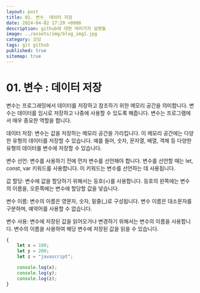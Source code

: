 ```yaml
---
layout: post
title: 01. 변수_ 데이터 저장
date: 2024-04-02 17:29 +0900
description: github에 대한 여러가지 설명들
image: ../assets/img/blog_img1.jpg
category: 코딩
tags: git github
published: true
sitemap: true
---
```


# 01. 변수 : 데이터 저장
변수는 프로그래밍에서 데이터를 저장하고 참조하기 위한 메모리 공간을 의미합니다.
변수는 데이터를 임시로 저장하고 나중에 사용할 수 있도록 해줍니다. 변수는 프로그램에서 매우 중요한 역할을 합니다.

데이터 저장: 변수는 값을 저장하는 메모리 공간을 가리킵니다.
이 메모리 공간에는 다양한 유형의 데이터를 저장할 수 있습니다.
예를 들어, 숫자, 문자열, 배열, 객체 등 다양한 유형의 데이터를 변수에 저장할 수 있습니다.

변수 선언: 변수를 사용하기 전에 먼저 변수를 선언해야 합니다.
변수를 선언할 때는 let, const, var 키워드를 사용합니다.
이 키워드는 변수를 선언하는 데 사용됩니다.

값 할당: 변수에 값을 할당하기 위해서는 등호(=)를 사용합니다.
등호의 왼쪽에는 변수의 이름을, 오른쪽에는 변수에 할당할 값을 넣습니다.

변수 이름: 변수의 이름은 영문자, 숫자, 밑줄(_)로 구성됩니다.
변수 이름은 대소문자를 구분하며, 예약어를 사용할 수 없습니다.

변수 사용: 변수에 저장된 값을 읽어오거나 변경하기 위해서는 변수의 이름을 사용합니다.
변수의 이름을 사용하여 해당 변수에 저장된 값을 읽을 수 있습니다.
````javascript
{
    let x = 100;
    let y = 200;
    let z = "javascript";

    console.log(x);
    console.log(y);
    console.log(z);
}
````